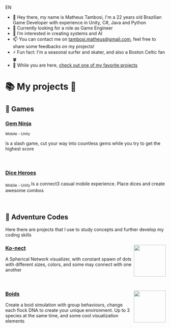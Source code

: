 EN

- 👋 Hey there, my name is Matheus Tambosi, I'm a 22 years old Brazilian Game Developer with experience in Unity, C#, Java and Python
- 🌱 Currently looking for a role as Game Engineer
- 👀 I’m interested in creating systems and AI
- 📫 You can contact me on [tambosi.matheus@gmail.com](mailto:tambosi.matheus@gmail.com), feel free to share some feedbacks on my projects!
- ⚡ Fun fact: I'm a seasonal surfer and skater, and also a Boston Celtic fan 🍀
- 🌟 While you are here, [check out one of my favorite projects][Boids]

# 📚 My projects 📕

## 📗 Games
### [Gem Ninja][Gem Ninja]
<sub> Mobile - Unity </sub>

Is a slash game, cut your way into countless gems while you try to get the highest score
<br><br><br>

### [Dice Heroes][Dice Heroes]
<sub> Mobile - Unity </sub>
Is a connect3 casual mobile experience. Place dices and create awesome combos
<br><br><br>

## 📘 Adventure Codes
Here there are projects that I use to study concepts and further develop my coding skills

### [Ko-nect][Ko-nect] <img src="https://user-images.githubusercontent.com/61892820/203619625-cfbff4c6-4141-437f-8e39-0cfb6374e008.png" width=100px align="right">
A Spherical Network visualizer, with constant spawn of dots with different sizes, colors, and some may connect with one another
<br><br><br>

### [Boids][Boids]  <img src="https://user-images.githubusercontent.com/61892820/203606497-df94d539-3e53-4141-9d43-e476ea47a3f1.png" width=100px align="right">
Create a boid simulation with group behaviours, change each flock DNA to create your unique environment. Up to 3 species at the same time, and some cool visualization elements

[Gem Ninja]: https://github.com/tambosi-matheus/GemNinja
[Dice Heroes]: https://github.com/tambosi-matheus/DiceHeroes
[Ko-nect]: https://github.com/tambosi-matheus/Ko-Nect
[Boids]: https://github.com/tambosi-matheus/Boids-Simulation
